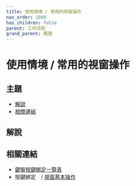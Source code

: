 ```yaml
---
title: 使用情境 / 常用的視窗操作
nav_order: 1040
has_children: false
parent: 工作流程
grand_parent: 概覽
---
```



# 使用情境 / 常用的視窗操作




## 主題

* [解說](#解說)
* [相關連結](#相關連結)




## 解說




## 相關連結

* [鍵盤按鍵綁定一覽表](https://samwhelp.github.io/note-about-lingmo/read/cheatsheet/keybind.html#視窗操作)
* 按鍵綁定　/ [視窗基本操作](https://samwhelp.github.io/note-about-lingmo/read/config/keybind/window-control.html)
